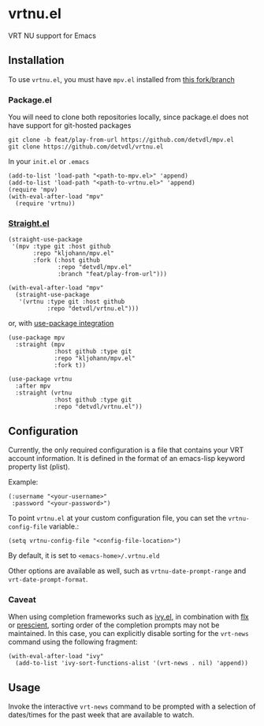 # vrtnu.el
VRT NU support for Emacs

## Installation

To use `vrtnu.el`, you must have `mpv.el` installed from [this fork/branch](https://github.com/detvdl/mpv.el/tree/feat/play-from-url)

### Package.el

You will need to clone both repositories locally, since package.el does not have support for git-hosted packages

```shell
git clone -b feat/play-from-url https://github.com/detvdl/mpv.el
git clone https://github.com/detvdl/vrtnu.el
```

In your `init.el` or `.emacs`

```emacs-lisp
(add-to-list 'load-path "<path-to-mpv.el>" 'append)
(add-to-list 'load-path "<path-to-vrtnu.el>" 'append)
(require 'mpv)
(with-eval-after-load "mpv"
  (require 'vrtnu))
```

### [Straight.el](https://github.com/raxod502/straight.el)

```emacs-lisp
(straight-use-package
 '(mpv :type git :host github
       :repo "kljohann/mpv.el"
       :fork (:host github
              :repo "detvdl/mpv.el"
              :branch "feat/play-from-url")))

(with-eval-after-load "mpv"
  (straight-use-package
   '(vrtnu :type git :host github
           :repo "detvdl/vrtnu.el")))
```

or, with [use-package integration](https://github.com/raxod502/straight.el#integration-with-use-package-1)

```emacs-lisp
(use-package mpv
  :straight (mpv
             :host github :type git
             :repo "kljohann/mpv.el"
             :fork t))

(use-package vrtnu
  :after mpv
  :straight (vrtnu
             :host github :type git
             :repo "detvdl/vrtnu.el"))
```

## Configuration

Currently, the only required configuration is a file that contains your VRT account information.
It is defined in the format of an emacs-lisp keyword property list (plist).

Example:

```emacs-lisp
(:username "<your-username>"
 :password "<your-password>")
```

To point `vrtnu.el` at your custom configuration file, you can set the `vrtnu-config-file` variable.:

```emacs-lisp
(setq vrtnu-config-file "<config-file-location>")
```

By default, it is set to `<emacs-home>/.vrtnu.eld`

Other options are available as well, such as `vrtnu-date-prompt-range` and `vrt-date-prompt-format`.

### Caveat

When using completion frameworks such as [ivy.el](https://github.com/abo-abo/swiper), in combination with [flx](https://github.com/lewang/flx) or [prescient](https://github.com/raxod502/prescient.el), sorting order of the completion prompts may not be maintained.
In this case, you can explicitly disable sorting for the `vrt-news` command using the following fragment:

```emacs-lisp
(with-eval-after-load "ivy"
  (add-to-list 'ivy-sort-functions-alist '(vrt-news . nil) 'append))
```

## Usage

Invoke the interactive `vrt-news` command to be prompted with a selection of dates/times for the past week that are available to watch.
